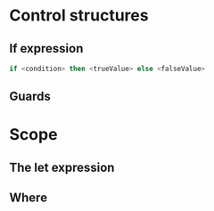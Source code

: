 # Control structures
## If expression

``` haskell
if <condition> then <trueValue> else <falseValue>
```

## Guards

# Scope

## The let expression
## Where
